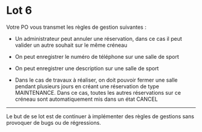 # Lot 6

Votre PO vous transmet les règles de gestion suivantes :

* Un administrateur peut annuler une réservation, dans ce cas il peut valider un autre souhait sur le même créneau

* On peut enregistrer le numéro de téléphone sur une salle de sport

* On peut enregistrer une description sur une salle de sport

* Dans le cas de travaux à réaliser, on doit pouvoir fermer une salle pendant plusieurs jours en créant une 
réservation de type MAINTENANCE. Dans ce cas, toutes les autres réservations sur ce créneau sont automatiquement mis dans un état CANCEL

--- 

Le but de se lot est de continuer à implémenter des règles de gestions sans 
provoquer de bugs ou de régressions.

